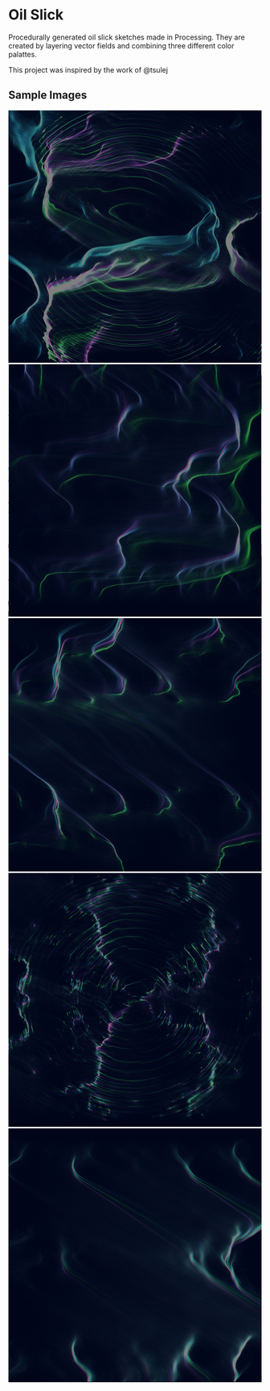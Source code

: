 # Oil Slick

Procedurally generated oil slick sketches made in Processing. They are created by layering vector fields and combining three different color palattes.

This project was inspired by the work of @tsulej

## Sample Images

![Oil Slick 1](https://github.com/emilyboynton/oil_slick/blob/master/images/day_10_oil_slick_01.png "Oil Slick 1")
![Oil Slick 2](https://github.com/emilyboynton/oil_slick/blob/master/images/day_10_oil_slick_02.png "Oil Slick 2")
![Oil Slick 3](https://github.com/emilyboynton/oil_slick/blob/master/images/day_10_oil_slick_03.png "Oil Slick 3")
![Oil Slick 4](https://github.com/emilyboynton/oil_slick/blob/master/images/day_10_oil_slick_04.png "Oil Slick 4")
![Oil Slick 5](https://github.com/emilyboynton/oil_slick/blob/master/images/day_10_oil_slick_05.png "Oil Slick 5")